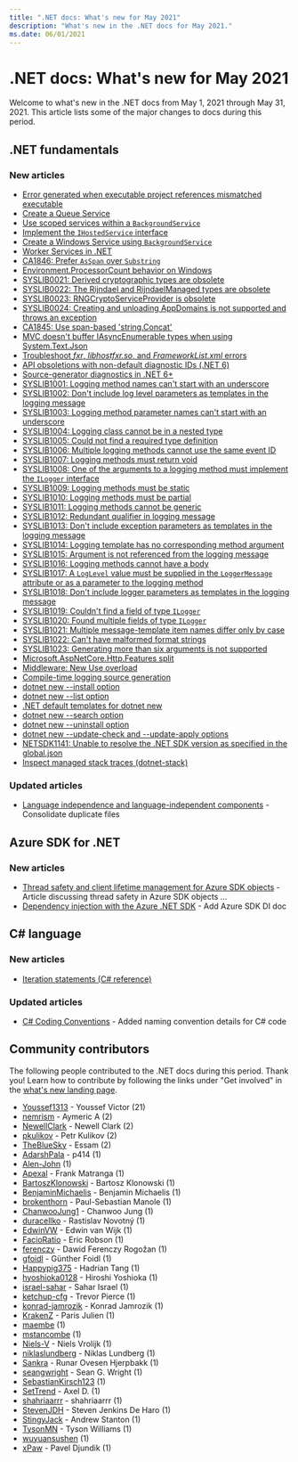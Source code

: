 ```yaml
---
title: ".NET docs: What's new for May 2021"
description: "What's new in the .NET docs for May 2021."
ms.date: 06/01/2021
---
```


# .NET docs: What's new for May 2021

Welcome to what's new in the .NET docs from May 1, 2021 through May 31, 2021. This article lists some of the major changes to docs during this period.

## .NET fundamentals

### New articles

- [Error generated when executable project references mismatched executable](../core/compatibility/sdk/5.0/referencing-executable-generates-error.md)
- [Create a Queue Service](../core/extensions/queue-service.md)
- [Use scoped services within a `BackgroundService`](../core/extensions/scoped-service.md)
- [Implement the `IHostedService` interface](../core/extensions/timer-service.md)
- [Create a Windows Service using `BackgroundService`](../core/extensions/windows-service.md)
- [Worker Services in .NET](../core/extensions/workers.md)
- [CA1846: Prefer `AsSpan` over `Substring`](../fundamentals/code-analysis/quality-rules/ca1846.md)
- [Environment.ProcessorCount behavior on Windows](../core/compatibility/core-libraries/6.0/environment-processorcount-on-windows.md)
- [SYSLIB0021: Derived cryptographic types are obsolete](../fundamentals/syslib-diagnostics/syslib0021.md)
- [SYSLIB0022: The Rijndael and RijndaelManaged types are obsolete](../fundamentals/syslib-diagnostics/syslib0022.md)
- [SYSLIB0023: RNGCryptoServiceProvider is obsolete](../fundamentals/syslib-diagnostics/syslib0023.md)
- [SYSLIB0024: Creating and unloading AppDomains is not supported and throws an exception](../fundamentals/syslib-diagnostics/syslib0024.md)
- [CA1845: Use span-based 'string.Concat'](../fundamentals/code-analysis/quality-rules/ca1845.md)
- [MVC doesn't buffer IAsyncEnumerable types when using System.Text.Json](../core/compatibility/aspnet-core/6.0/iasyncenumerable-not-buffered-by-mvc.md)
- [Troubleshoot _fxr_, _libhostfxr.so_, and _FrameworkList.xml_ errors](../core/install/linux-package-mixup.md)
- [API obsoletions with non-default diagnostic IDs (.NET 6)](../core/compatibility/core-libraries/6.0/obsolete-apis-with-custom-diagnostics.md)
- [Source-generator diagnostics in .NET 6+](../fundamentals/syslib-diagnostics/source-generator-overview.md)
- [SYSLIB1001: Logging method names can't start with an underscore](../fundamentals/syslib-diagnostics/syslib1001.md)
- [SYSLIB1002: Don't include log level parameters as templates in the logging message](../fundamentals/syslib-diagnostics/syslib1002.md)
- [SYSLIB1003: Logging method parameter names can't start with an underscore](../fundamentals/syslib-diagnostics/syslib1003.md)
- [SYSLIB1004: Logging class cannot be in a nested type](../fundamentals/syslib-diagnostics/syslib1004.md)
- [SYSLIB1005: Could not find a required type definition](../fundamentals/syslib-diagnostics/syslib1005.md)
- [SYSLIB1006: Multiple logging methods cannot use the same event ID](../fundamentals/syslib-diagnostics/syslib1006.md)
- [SYSLIB1007: Logging methods must return void](../fundamentals/syslib-diagnostics/syslib1007.md)
- [SYSLIB1008: One of the arguments to a logging method must implement the `ILogger` interface](../fundamentals/syslib-diagnostics/syslib1008.md)
- [SYSLIB1009: Logging methods must be static](../fundamentals/syslib-diagnostics/syslib1009.md)
- [SYSLIB1010: Logging methods must be partial](../fundamentals/syslib-diagnostics/syslib1010.md)
- [SYSLIB1011: Logging methods cannot be generic](../fundamentals/syslib-diagnostics/syslib1011.md)
- [SYSLIB1012: Redundant qualifier in logging message](../fundamentals/syslib-diagnostics/syslib1012.md)
- [SYSLIB1013: Don't include exception parameters as templates in the logging message](../fundamentals/syslib-diagnostics/syslib1013.md)
- [SYSLIB1014: Logging template has no corresponding method argument](../fundamentals/syslib-diagnostics/syslib1014.md)
- [SYSLIB1015: Argument is not referenced from the logging message](../fundamentals/syslib-diagnostics/syslib1015.md)
- [SYSLIB1016: Logging methods cannot have a body](../fundamentals/syslib-diagnostics/syslib1016.md)
- [SYSLIB1017: A `LogLevel` value must be supplied in the `LoggerMessage` attribute or as a parameter to the logging method](../fundamentals/syslib-diagnostics/syslib1017.md)
- [SYSLIB1018: Don't include logger parameters as templates in the logging message](../fundamentals/syslib-diagnostics/syslib1018.md)
- [SYSLIB1019: Couldn't find a field of type `ILogger`](../fundamentals/syslib-diagnostics/syslib1019.md)
- [SYSLIB1020: Found multiple fields of type `ILogger`](../fundamentals/syslib-diagnostics/syslib1020.md)
- [SYSLIB1021: Multiple message-template item names differ only by case](../fundamentals/syslib-diagnostics/syslib1021.md)
- [SYSLIB1022: Can't have malformed format strings](../fundamentals/syslib-diagnostics/syslib1022.md)
- [SYSLIB1023: Generating more than six arguments is not supported](../fundamentals/syslib-diagnostics/syslib1023.md)
- [Microsoft.AspNetCore.Http.Features split](../core/compatibility/aspnet-core/6.0/microsoft-aspnetcore-http-features-package-split.md)
- [Middleware: New Use overload](../core/compatibility/aspnet-core/6.0/middleware-new-use-overload.md)
- [Compile-time logging source generation](../core/extensions/logger-message-generator.md)
- [dotnet new --install option](../core/tools/dotnet-new-install.md)
- [dotnet new --list option](../core/tools/dotnet-new-list.md)
- [.NET default templates for dotnet new](../core/tools/dotnet-new-sdk-templates.md)
- [dotnet new --search option](../core/tools/dotnet-new-search.md)
- [dotnet new --uninstall option](../core/tools/dotnet-new-uninstall.md)
- [dotnet new --update-check and --update-apply options](../core/tools/dotnet-new-update.md)
- [NETSDK1141: Unable to resolve the .NET SDK version as specified in the global.json](../core/tools/sdk-errors/netsdk1141.md)
- [Inspect managed stack traces (dotnet-stack)](../core/diagnostics/dotnet-stack.md)

### Updated articles

- [Language independence and language-independent components](../standard/language-independence.md) - Consolidate duplicate files

## Azure SDK for .NET

### New articles

- [Thread safety and client lifetime management for Azure SDK objects](../azure/sdk/thread-safety.md) - Article discussing thread safety in Azure SDK objects …
- [Dependency injection with the Azure .NET SDK](../azure/sdk/dependency-injection.md) - Add Azure SDK DI doc

## C# language

### New articles

- [Iteration statements (C# reference)](../csharp/language-reference/statements/iteration-statements.md)

### Updated articles

- [C# Coding Conventions](../csharp/fundamentals/coding-style/coding-conventions.md) - Added naming convention details for C# code

## Community contributors

The following people contributed to the .NET docs during this period. Thank you! Learn how to contribute by following the links under "Get involved" in the [what's new landing page](index.yml).

- [Youssef1313](https://github.com/Youssef1313) - Youssef Victor (21)
- [nemrism](https://github.com/nemrism) - Aymeric A (2)
- [NewellClark](https://github.com/NewellClark) - Newell Clark (2)
- [pkulikov](https://github.com/pkulikov) - Petr Kulikov (2)
- [TheBlueSky](https://github.com/TheBlueSky) - Essam (2)
- [AdarshPala](https://github.com/AdarshPala) - p414 (1)
- [Alen-John](https://github.com/Alen-John) (1)
- [Apexal](https://github.com/Apexal) - Frank Matranga (1)
- [BartoszKlonowski](https://github.com/BartoszKlonowski) - Bartosz Klonowski (1)
- [BenjaminMichaelis](https://github.com/BenjaminMichaelis) - Benjamin Michaelis (1)
- [brokenthorn](https://github.com/brokenthorn) - Paul-Sebastian Manole (1)
- [ChanwooJung1](https://github.com/ChanwooJung1) - Chanwoo Jung (1)
- [duracellko](https://github.com/duracellko) - Rastislav Novotný (1)
- [EdwinVW](https://github.com/EdwinVW) - Edwin van Wijk (1)
- [FacioRatio](https://github.com/FacioRatio) - Eric Robson (1)
- [ferenczy](https://github.com/ferenczy) - Dawid Ferenczy Rogožan (1)
- [gfoidl](https://github.com/gfoidl) - Günther Foidl (1)
- [Happypig375](https://github.com/Happypig375) - Hadrian Tang (1)
- [hyoshioka0128](https://github.com/hyoshioka0128) - Hiroshi Yoshioka (1)
- [israel-sahar](https://github.com/israel-sahar) - Sahar Israel (1)
- [ketchup-cfg](https://github.com/ketchup-cfg) - Trevor Pierce (1)
- [konrad-jamrozik](https://github.com/konrad-jamrozik) - Konrad Jamrozik (1)
- [KrakenZ](https://github.com/KrakenZ) - Paris Julien (1)
- [maembe](https://github.com/maembe) (1)
- [mstancombe](https://github.com/mstancombe) (1)
- [Niels-V](https://github.com/Niels-V) - Niels Vrolijk (1)
- [niklaslundberg](https://github.com/niklaslundberg) - Niklas Lundberg (1)
- [Sankra](https://github.com/Sankra) - Runar Ovesen Hjerpbakk (1)
- [seangwright](https://github.com/seangwright) - Sean G. Wright (1)
- [SebastianKirsch123](https://github.com/SebastianKirsch123) (1)
- [SetTrend](https://github.com/SetTrend) - Axel D. (1)
- [shahriaarrr](https://github.com/shahriaarrr) - shahriaarrr (1)
- [StevenJDH](https://github.com/StevenJDH) - Steven Jenkins De Haro (1)
- [StingyJack](https://github.com/StingyJack) - Andrew Stanton (1)
- [TysonMN](https://github.com/TysonMN) - Tyson Williams (1)
- [wuyuansushen](https://github.com/wuyuansushen) (1)
- [xPaw](https://github.com/xPaw) - Pavel Djundik (1)
